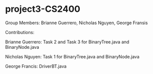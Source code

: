 # project3-CS2400
Group Members: Brianne Guerrero, Nicholas Nguyen, George Fransis

Contributions:

  Brianne Guerrero: Task 2 and Task 3 for BinaryTree.java and BinaryNode.java
  
  Nicholas Nguyen: Task 1 for BinaryTree.java and BinaryNode.java
  
  George Francis: DriverBT.java
  


  

